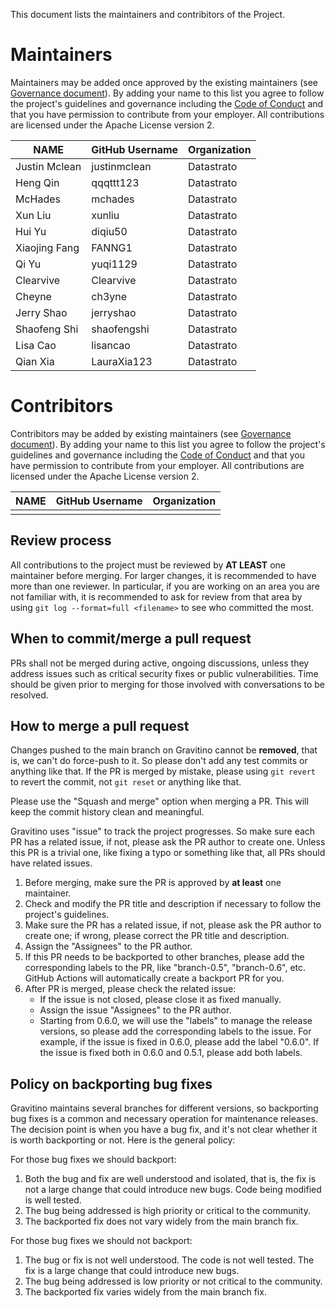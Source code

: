 <!--
  Copyright 2023 Datastrato Pvt Ltd.
  This software is licensed under the Apache License version 2.
-->

This document lists the maintainers and contribitors of the Project.

# Maintainers

Maintainers may be added once approved by the existing maintainers (see [Governance document](GOVERNANCE.md)). By adding your name to this list you agree to follow the project's guidelines and governance including the [Code of Conduct](CODE-OF-CONDUCT.md) and that you have permission to contribute from your employer. All contributions are licensed under the Apache License version 2.

| **NAME**      | **GitHub Username** | **Organization** |
|---------------|---------------------|------------------|
| Justin Mclean | justinmclean        | Datastrato       |
| Heng Qin      | qqqttt123           | Datastrato       |
| McHades       | mchades             | Datastrato       |
| Xun Liu       | xunliu              | Datastrato       |
| Hui Yu        | diqiu50             | Datastrato       |
| Xiaojing Fang | FANNG1              | Datastrato       |
| Qi Yu         | yuqi1129            | Datastrato       |
| Clearvive     | Clearvive           | Datastrato       |
| Cheyne        | ch3yne              | Datastrato       |
| Jerry Shao    | jerryshao           | Datastrato       |
| Shaofeng Shi  | shaofengshi         | Datastrato       |
| Lisa Cao      | lisancao            | Datastrato       |
| Qian Xia      | LauraXia123         | Datastrato       |

# Contribitors

Contribitors may be added by existing maintainers (see [Governance document](GOVERNANCE.md)). By adding your name to this list you agree to follow the project's guidelines and governance including the [Code of Conduct](CODE-OF-CONDUCT.md) and that you have permission to contribute from your employer. All contributions are licensed under the Apache License version 2.

| **NAME**      | **GitHub Username** | **Organization** |
|---------------|---------------------|------------------|
|               |                     |                  |

## Review process

All contributions to the project must be reviewed by **AT LEAST** one maintainer before merging.
For larger changes, it is recommended to have more than one reviewer. In particular, if you are
working on an area you are not familiar with, it is recommended to ask for review from that area by
using `git log --format=full <filename>` to see who committed the most.

## When to commit/merge a pull request

PRs shall not be merged during active, ongoing discussions, unless they address issues such as
critical security fixes or public vulnerabilities. Time should be given prior to merging for
those involved with conversations to be resolved.

## How to merge a pull request

Changes pushed to the main branch on Gravitino cannot be **removed**, that is, we can't do
force-push to it. So please don't add any test commits or anything like that. If the PR is
merged by mistake, please using `git revert` to revert the commit, not `git reset` or anything
like that.

Please use the "Squash and merge" option when merging a PR. This will keep the commit history
clean and meaningful.

Gravitino uses "issue" to track the project progresses. So make sure each PR has a related issue, if
not, please ask the PR author to create one. Unless this PR is a trivial one, like fixing a typo or
something like that, all PRs should have related issues.

1. Before merging, make sure the PR is approved by **at least** one maintainer.
2. Check and modify the PR title and description if necessary to follow the project's guidelines.
3. Make sure the PR has a related issue, if not, please ask the PR author to create one; if wrong,
   please correct the PR title and description.
4. Assign the "Assignees" to the PR author.
5. If this PR needs to be backported to other branches, please add the corresponding labels to the
   PR, like "branch-0.5", "branch-0.6", etc. GitHub Actions will automatically create a backport
   PR for you.
6. After PR is merged, please check the related issue:
   - If the issue is not closed, please close it as fixed manually.
   - Assign the issue "Assignees" to the PR author.
   - Starting from 0.6.0, we will use the "labels" to manage the release versions, so please add
     the corresponding labels to the issue. For example, if the issue is fixed in 0.6.0, please
     add the label "0.6.0". If the issue is fixed both in 0.6.0 and 0.5.1, please add both labels.

## Policy on backporting bug fixes

Gravitino maintains several branches for different versions, so backporting bug fixes is a
common and necessary operation for maintenance releases. The decision point is when you have a
bug fix, and it's not clear whether it is worth backporting or not. Here is the general policy:

For those bug fixes we should backport:

1. Both the bug and fix are well understood and isolated, that is, the fix is not a large change
   that could introduce new bugs. Code being modified is well tested.
2. The bug being addressed is high priority or critical to the community.
3. The backported fix does not vary widely from the main branch fix.

For those bug fixes we should not backport:

1. The bug or fix is not well understood. The code is not well tested. The fix is a large change
   that could introduce new bugs.
2. The bug being addressed is low priority or not critical to the community.
3. The backported fix varies widely from the main branch fix.
